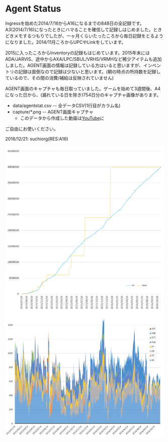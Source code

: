 # Agent Status

Ingressを始めた2014/7/16からA16になるまでの848日の全記録です。A3(2014/7/16)になったときにハマることを確信して記録しはじめました。ときどきメモするつもりでしたが、一ヶ月くらいたったころから毎日記録をとるようになりました。2014/11月ころからUPCやLinkをしています。

2015に入ったころからInventoryの記録もはじめています。2015年末にはADA/JARVIS、途中からAXA/LPC/SBUL/VRHS/VRMHなど稀少アイテムも追加しました。AGENT画面の情報は記録している方はいると思いますが、インベントリの記録は面倒なので記録は少ないと思います。(朝の時点の所持数を記録しているので、その間の消費/補給は反映されていません)

AGENT画面のキャプチャも毎日取っていました。ゲームを始めて3週間後、A4になった日から、(漏れている日を除き)754日分のキャプチャ画像があります。

- data/agentstat.csv -- 全データCSV(1行目がカラム名)
- capture/*.png -- AGENT画面キャプチャ
	- このデータから作成した動画は[YouTube](https://www.youtube.com/watch?v=V9FybXKdeRE)に

ご自由にお使いください。

2016/12/21: suchiorg(RES:A16)

![AP](img/ap16.png)
![Inventory](img/inventory16.png)




